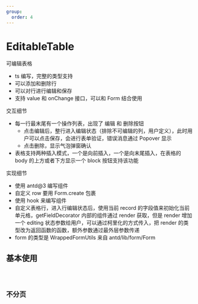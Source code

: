 ```yaml
---
group:
  order: 4
---
```


# EditableTable

可编辑表格

- ts 编写，完整的类型支持
- 可以添加和删除行
- 可以对行进行编辑和保存
- 支持 value 和 onChange 接口，可以和 Form 结合使用

交互细节

- 每一行最末尾有一个操作列表，出现了 编辑 和 删除按钮
  - 点击编辑后，整行进入编辑状态（排除不可编辑的列，用户定义），此时用户可以点击保存，会进行表单验证，错误消息通过 Popover 显示
  - 点击删除，显示气泡弹窗确认
- 表格支持两种插入模式，一个是向前插入，一个是向末尾插入，在表格的 body 的上方或者下方显示一个 block 按钮支持该功能

实现细节

- 使用 antd@3 编写组件
- 自定义 row 要用 Form.create 包裹
- 使用 hook 来编写组件
- 自定义表格行，进入行编辑状态后，使用当前 record 的字段值来初始化当前单元格，getFieldDecorator 内部的组件通过 render 获取，但是 render 增加一个 editing 状态参数给用户，可以通过柯里化的方式传入，把 render 的类型改为返回函数的函数，额外参数通过最外层参数传递
- form 的类型是 WrappedFormUtils 来自 antd/lib/form/Form

## 基本使用

<code src="./demos/basic" />


## 不分页

<code src="./demos/no-page" />
